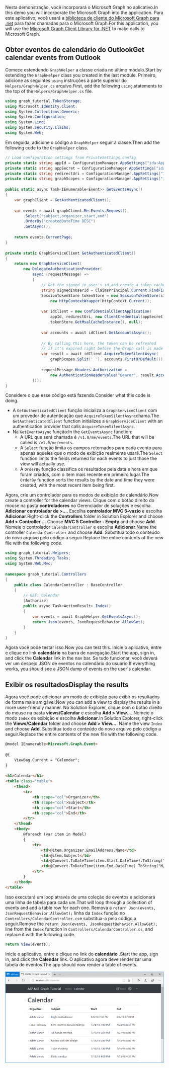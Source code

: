 <!-- markdownlint-disable MD002 MD041 -->

<span data-ttu-id="c4211-101">Nesta demonstração, você incorporará o Microsoft Graph no aplicativo.</span><span class="sxs-lookup"><span data-stu-id="c4211-101">In this demo you will incorporate the Microsoft Graph into the application.</span></span> <span data-ttu-id="c4211-102">Para este aplicativo, você usará a [biblioteca de cliente do Microsoft Graph para .net](https://github.com/microsoftgraph/msgraph-sdk-dotnet) para fazer chamadas para o Microsoft Graph.</span><span class="sxs-lookup"><span data-stu-id="c4211-102">For this application, you will use the [Microsoft Graph Client Library for .NET](https://github.com/microsoftgraph/msgraph-sdk-dotnet) to make calls to Microsoft Graph.</span></span>

## <a name="get-calendar-events-from-outlook"></a><span data-ttu-id="c4211-103">Obter eventos de calendário do Outlook</span><span class="sxs-lookup"><span data-stu-id="c4211-103">Get calendar events from Outlook</span></span>

<span data-ttu-id="c4211-104">Comece estendendo `GraphHelper` a classe criada no último módulo.</span><span class="sxs-lookup"><span data-stu-id="c4211-104">Start by extending the `GraphHelper` class you created in the last module.</span></span> <span data-ttu-id="c4211-105">Primeiro, adicione as seguintes `using` instruções à parte superior do `Helpers/GraphHelper.cs` arquivo.</span><span class="sxs-lookup"><span data-stu-id="c4211-105">First, add the following `using` statements to the top of the `Helpers/GraphHelper.cs` file.</span></span>

```cs
using graph_tutorial.TokenStorage;
using Microsoft.Identity.Client;
using System.Collections.Generic;
using System.Configuration;
using System.Linq;
using System.Security.Claims;
using System.Web;
```

<span data-ttu-id="c4211-106">Em seguida, adicione o código a `GraphHelper` seguir à classe.</span><span class="sxs-lookup"><span data-stu-id="c4211-106">Then add the following code to the `GraphHelper` class.</span></span>

```cs
// Load configuration settings from PrivateSettings.config
private static string appId = ConfigurationManager.AppSettings["ida:AppId"];
private static string appSecret = ConfigurationManager.AppSettings["ida:AppSecret"];
private static string redirectUri = ConfigurationManager.AppSettings["ida:RedirectUri"];
private static string graphScopes = ConfigurationManager.AppSettings["ida:AppScopes"];

public static async Task<IEnumerable<Event>> GetEventsAsync()
{
    var graphClient = GetAuthenticatedClient();

    var events = await graphClient.Me.Events.Request()
        .Select("subject,organizer,start,end")
        .OrderBy("createdDateTime DESC")
        .GetAsync();

    return events.CurrentPage;
}

private static GraphServiceClient GetAuthenticatedClient()
{
    return new GraphServiceClient(
        new DelegateAuthenticationProvider(
            async (requestMessage) =>
            {
                // Get the signed in user's id and create a token cache
                string signedInUserId = ClaimsPrincipal.Current.FindFirst(ClaimTypes.NameIdentifier).Value;
                SessionTokenStore tokenStore = new SessionTokenStore(signedInUserId,
                    new HttpContextWrapper(HttpContext.Current));

                var idClient = new ConfidentialClientApplication(
                    appId, redirectUri, new ClientCredential(appSecret),
                    tokenStore.GetMsalCacheInstance(), null);

                var accounts = await idClient.GetAccountsAsync();

                // By calling this here, the token can be refreshed
                // if it's expired right before the Graph call is made
                var result = await idClient.AcquireTokenSilentAsync(
                    graphScopes.Split(' '), accounts.FirstOrDefault());

                requestMessage.Headers.Authorization =
                    new AuthenticationHeaderValue("Bearer", result.AccessToken);
            }));
}
```

<span data-ttu-id="c4211-107">Considere o que esse código está fazendo.</span><span class="sxs-lookup"><span data-stu-id="c4211-107">Consider what this code is doing.</span></span>

- <span data-ttu-id="c4211-108">A `GetAuthenticatedClient` função inicializa a `GraphServiceClient` com um provedor de autenticação que `AcquireTokenSilentAsync`chama.</span><span class="sxs-lookup"><span data-stu-id="c4211-108">The `GetAuthenticatedClient` function initializes a `GraphServiceClient` with an authentication provider that calls `AcquireTokenSilentAsync`.</span></span>
- <span data-ttu-id="c4211-109">Na `GetEventsAsync` função:</span><span class="sxs-lookup"><span data-stu-id="c4211-109">In the `GetEventsAsync` function:</span></span>
  - <span data-ttu-id="c4211-110">A URL que será chamada é `/v1.0/me/events`.</span><span class="sxs-lookup"><span data-stu-id="c4211-110">The URL that will be called is `/v1.0/me/events`.</span></span>
  - <span data-ttu-id="c4211-111">A `Select` função limita os campos retornados para cada evento para apenas aqueles que o modo de exibição realmente usará.</span><span class="sxs-lookup"><span data-stu-id="c4211-111">The `Select` function limits the fields returned for each events to just those the view will actually use.</span></span>
  - <span data-ttu-id="c4211-112">A `OrderBy` função classifica os resultados pela data e hora em que foram criados, com o item mais recente em primeiro lugar.</span><span class="sxs-lookup"><span data-stu-id="c4211-112">The `OrderBy` function sorts the results by the date and time they were created, with the most recent item being first.</span></span>

<span data-ttu-id="c4211-113">Agora, crie um controlador para os modos de exibição de calendário.</span><span class="sxs-lookup"><span data-stu-id="c4211-113">Now create a controller for the calendar views.</span></span> <span data-ttu-id="c4211-114">Clique com o botão direito do mouse na pasta **controladores** no Gerenciador de soluções e escolha **Adicionar controlador de >..**.. Escolha **controlador MVC 5-vazio** e escolha **Adicionar**.</span><span class="sxs-lookup"><span data-stu-id="c4211-114">Right-click the **Controllers** folder in Solution Explorer and choose **Add > Controller...**. Choose **MVC 5 Controller - Empty** and choose **Add**.</span></span> <span data-ttu-id="c4211-115">Nomeie o controlador `CalendarController` e escolha **Adicionar**.</span><span class="sxs-lookup"><span data-stu-id="c4211-115">Name the controller `CalendarController` and choose **Add**.</span></span> <span data-ttu-id="c4211-116">Substitua todo o conteúdo do novo arquivo pelo código a seguir.</span><span class="sxs-lookup"><span data-stu-id="c4211-116">Replace the entire contents of the new file with the following code.</span></span>

```cs
using graph_tutorial.Helpers;
using System.Threading.Tasks;
using System.Web.Mvc;

namespace graph_tutorial.Controllers
{
    public class CalendarController : BaseController
    {
        // GET: Calendar
        [Authorize]
        public async Task<ActionResult> Index()
        {
            var events = await GraphHelper.GetEventsAsync();
            return Json(events, JsonRequestBehavior.AllowGet);
        }
    }
}
```

<span data-ttu-id="c4211-117">Agora você pode testar isso.</span><span class="sxs-lookup"><span data-stu-id="c4211-117">Now you can test this.</span></span> <span data-ttu-id="c4211-118">Inicie o aplicativo, entre e clique no link **calendário** na barra de navegação.</span><span class="sxs-lookup"><span data-stu-id="c4211-118">Start the app, sign in, and click the **Calendar** link in the nav bar.</span></span> <span data-ttu-id="c4211-119">Se tudo funcionar, você deverá ver um despejo JSON de eventos no calendário do usuário.</span><span class="sxs-lookup"><span data-stu-id="c4211-119">If everything works, you should see a JSON dump of events on the user's calendar.</span></span>

## <a name="display-the-results"></a><span data-ttu-id="c4211-120">Exibir os resultados</span><span class="sxs-lookup"><span data-stu-id="c4211-120">Display the results</span></span>

<span data-ttu-id="c4211-121">Agora você pode adicionar um modo de exibição para exibir os resultados de forma mais amigável.</span><span class="sxs-lookup"><span data-stu-id="c4211-121">Now you can add a view to display the results in a more user-friendly manner.</span></span> <span data-ttu-id="c4211-122">No Solution Explorer, clique com o botão direito do mouse na pasta **views/Calendar** e escolha **Add > View...**. Nomeie o modo `Index` de exibição e escolha **Adicionar**.</span><span class="sxs-lookup"><span data-stu-id="c4211-122">In Solution Explorer, right-click the **Views/Calendar** folder and choose **Add > View...**. Name the view `Index` and choose **Add**.</span></span> <span data-ttu-id="c4211-123">Substitua todo o conteúdo do novo arquivo pelo código a seguir.</span><span class="sxs-lookup"><span data-stu-id="c4211-123">Replace the entire contents of the new file with the following code.</span></span>

```html
@model IEnumerable<Microsoft.Graph.Event>

@{
    ViewBag.Current = "Calendar";
}

<h1>Calendar</h1>
<table class="table">
    <thead>
        <tr>
            <th scope="col">Organizer</th>
            <th scope="col">Subject</th>
            <th scope="col">Start</th>
            <th scope="col">End</th>
        </tr>
    </thead>
    <tbody>
        @foreach (var item in Model)
        {
            <tr>
                <td>@item.Organizer.EmailAddress.Name</td>
                <td>@item.Subject</td>
                <td>@Convert.ToDateTime(item.Start.DateTime).ToString("M/d/yy h:mm tt")</td>
                <td>@Convert.ToDateTime(item.End.DateTime).ToString("M/d/yy h:mm tt")</td>
            </tr>
        }
    </tbody>
</table>
```

<span data-ttu-id="c4211-124">Isso executará um loop através de uma coleção de eventos e adicionará uma linha de tabela para cada um.</span><span class="sxs-lookup"><span data-stu-id="c4211-124">That will loop through a collection of events and add a table row for each one.</span></span> <span data-ttu-id="c4211-125">Remova a `return Json(events, JsonRequestBehavior.AllowGet);` linha da `Index` função no `Controllers/CalendarController.cs`e substitua-a pelo código a seguir.</span><span class="sxs-lookup"><span data-stu-id="c4211-125">Remove the `return Json(events, JsonRequestBehavior.AllowGet);` line from the `Index` function in `Controllers/CalendarController.cs`, and replace it with the following code.</span></span>

```cs
return View(events);
```

<span data-ttu-id="c4211-126">Inicie o aplicativo, entre e clique no link do **calendário** .</span><span class="sxs-lookup"><span data-stu-id="c4211-126">Start the app, sign in, and click the **Calendar** link.</span></span> <span data-ttu-id="c4211-127">O aplicativo agora deve renderizar uma tabela de eventos.</span><span class="sxs-lookup"><span data-stu-id="c4211-127">The app should now render a table of events.</span></span>

![Uma captura de tela da tabela de eventos](./images/add-msgraph-01.png)